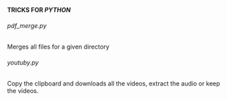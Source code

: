 **TRICKS FOR *PYTHON***

###### pdf_merge.py

Merges all files for a given directory

###### youtuby.py

Copy the clipboard and downloads all the videos, extract the audio or keep the videos.

